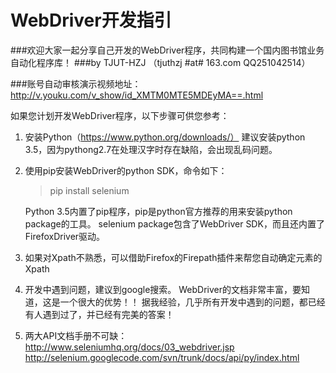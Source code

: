 # WebDriver开发指引


###欢迎大家一起分享自己开发的WebDriver程序，共同构建一个国内图书馆业务自动化程序库！
###by  TJUT-HZJ   （tjuthzj #at# 163.com  QQ251042514）

###账号自动审核演示视频地址：http://v.youku.com/v_show/id_XMTM0MTE5MDEyMA==.html


如果您计划开发WebDriver程序，以下步骤可供您参考：
1. 安装Python（https://www.python.org/downloads/）
   建议安装python 3.5，因为pythong2.7在处理汉字时存在缺陷，会出现乱码问题。
   
2. 使用pip安装WebDriver的python SDK，命令如下：
   >pip install selenium

   Python 3.5内置了pip程序，pip是python官方推荐的用来安装python package的工具。 
   selenium package包含了WebDriver SDK，而且还内置了FirefoxDriver驱动。
   
3. 如果对Xpath不熟悉，可以借助Firefox的Firepath插件来帮您自动确定元素的Xpath

4. 开发中遇到问题，建议到google搜索。
   WebDriver的文档非常丰富，要知道，这是一个很大的优势！！
   据我经验，几乎所有开发中遇到的问题，都已经有人遇到过了，并已经有完美的答案！
   
5. 两大API文档手册不可缺：
   http://www.seleniumhq.org/docs/03_webdriver.jsp
   http://selenium.googlecode.com/svn/trunk/docs/api/py/index.html
   
   


